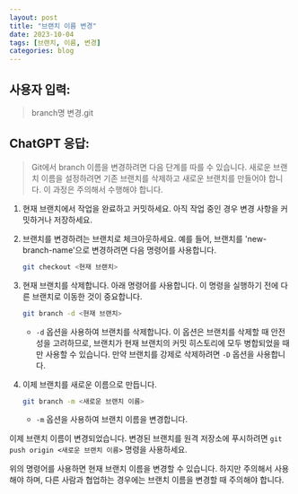 ```yaml
---
layout: post
title: "브랜치 이름 변경"
date: 2023-10-04
tags: [브랜치, 이름, 변경]
categories: blog
---
```


## 사용자 입력:
> branch명 변경.git

## ChatGPT 응답:
> Git에서 branch 이름을 변경하려면 다음 단계를 따를 수 있습니다. 새로운 브랜치 이름을 설정하려면 기존 브랜치를 삭제하고 새로운 브랜치를 만들어야 합니다. 이 과정은 주의해서 수행해야 합니다.

1. 현재 브랜치에서 작업을 완료하고 커밋하세요. 아직 작업 중인 경우 변경 사항을 커밋하거나 저장하세요.

2. 브랜치를 변경하려는 브랜치로 체크아웃하세요. 예를 들어, 브랜치를 'new-branch-name'으로 변경하려면 다음 명령어를 사용합니다.

   ```bash
   git checkout <현재 브랜치>
   ```

3. 현재 브랜치를 삭제합니다. 아래 명령어를 사용합니다. 이 명령을 실행하기 전에 다른 브랜치로 이동한 것이 중요합니다.

   ```bash
   git branch -d <현재 브랜치>
   ```

   - `-d` 옵션을 사용하여 브랜치를 삭제합니다. 이 옵션은 브랜치를 삭제할 때 안전성을 고려하므로, 브랜치가 현재 브랜치의 커밋 히스토리에 모두 병합되었을 때만 사용할 수 있습니다. 만약 브랜치를 강제로 삭제하려면 `-D` 옵션을 사용합니다.

4. 이제 브랜치를 새로운 이름으로 만듭니다.

   ```bash
   git branch -m <새로운 브랜치 이름>
   ```

   - `-m` 옵션을 사용하여 브랜치 이름을 변경합니다.

이제 브랜치 이름이 변경되었습니다. 변경된 브랜치를 원격 저장소에 푸시하려면 `git push origin <새로운 브랜치 이름>` 명령을 사용하세요.

위의 명령어를 사용하면 현재 브랜치 이름을 변경할 수 있습니다. 하지만 주의해서 사용해야 하며, 다른 사람과 협업하는 경우에는 브랜치 이름을 변경할 때 주의해야 합니다.

